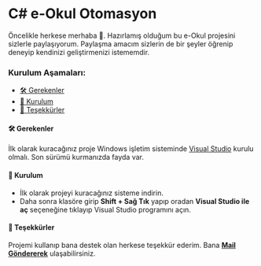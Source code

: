 # C# e-Okul Otomasyon

Öncelikle herkese merhaba 👋. Hazırlamış olduğum bu e-Okul projesini sizlerle paylaşıyorum. Paylaşma amacım sizlerin de bir şeyler öğrenip deneyip kendinizi geliştirmenizi istememdir.

### Kurulum Aşamaları:

- [🛠 Gerekenler](#-gerekenler)
- [📩 Kurulum](#-kurulum)
- [🙏 Teşekkürler](#-teşekkürler)

#### 🛠 Gerekenler

İlk olarak kuracağınız proje Windows işletim sisteminde [Visual Studio](https://visualstudio.microsoft.com/tr/downloads/) kurulu olmalı. Son sürümü kurmanızda fayda var.

#### 📩 Kurulum

- İlk olarak projeyi kuracağınız sisteme indirin.
- Daha sonra klasöre girip **Shift + Sağ Tık** yapıp oradan **Visual Studio ile aç** seçeneğine tıklayıp Visual Studio programını açın.

#### 🙏 Teşekkürler

Projemi kullanıp bana destek olan herkese teşekkür ederim. Bana [**Mail Göndererek**](mailto:emreecanbaltaa@icloud.com) ulaşabilirsiniz.

